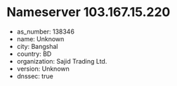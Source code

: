 # Nameserver 103.167.15.220

* as_number: 138346
* name: Unknown
* city: Bangshal
* country: BD
* organization: Sajid Trading Ltd.
* version: Unknown
* dnssec: true
